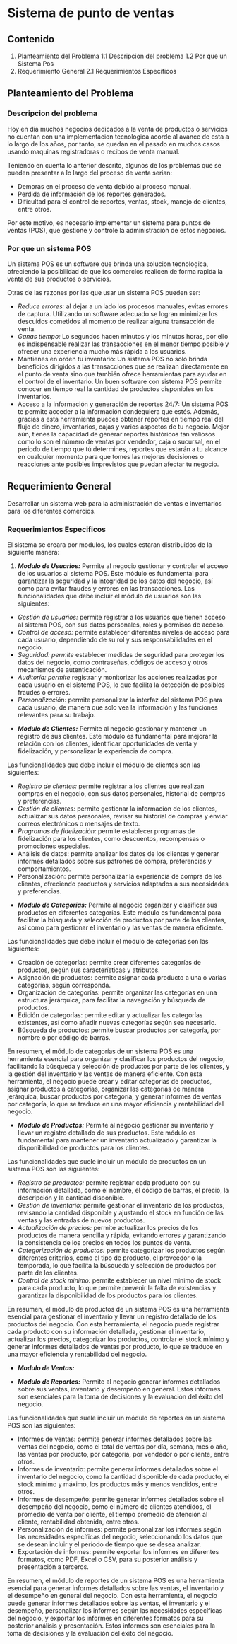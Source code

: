 # Sistema de punto de ventas

## Contenido

1. Planteamiento del Problema
1.1 Descripcion del problema
1.2 Por que un Sistema Pos
2. Requerimiento General
2.1 Requerimientos Especificos

## Planteamiento del Problema

### Descripcion del problema

Hoy en dia muchos negocios dedicados a la venta de productos o servicios no cuentan con una implementacion tecnologica acorde al avance de esta a lo largo de los años, por tanto, se quedan en el pasado en muchos casos usando maquinas registradoras o recibos de venta manual.

Teniendo en cuenta lo anterior descrito, algunos de los problemas que se pueden presentar a lo largo del proceso de venta serian:

- Demoras en el proceso de venta debido al proceso manual.
- Perdida de información de los reportes generados.
- Dificultad para el control de reportes, ventas, stock, manejo de clientes, entre otros.

Por este motivo, es necesario implementar un sistema para puntos de ventas (POS), que gestione y controle la administración de estos negocios.

### Por que un sistema POS

Un sistema POS es un software que brinda una solucion tecnologica, ofreciendo la posibilidad de que los comercios realicen de forma rapida la venta de sus productos o servicios.

Otras de las razones por las que usar un sistema POS pueden ser:

- *Reduce errores:* al dejar a un lado los procesos manuales, evitas errores de captura. Utilizando un software adecuado se logran minimizar los descuidos cometidos al momento de realizar alguna transacción de venta.
- *Ganas tiempo:* Lo segundos hacen minutos y los minutos horas, por ello es indispensable realizar las transacciones en el menor tiempo posible y ofrecer una experiencia mucho más rápida a los usuarios.
- Mantienes en orden tu inventario: Un sistema POS no solo brinda beneficios dirigidos a las transacciones que se realizan directamente en el punto de venta sino que también ofrece herramientas para ayudar en el control de el inventario. Un buen software con sistema POS permite conocer en tiempo real la cantidad de productos disponibles en los inventarios.
- Acceso a la información y generación de reportes 24/7: Un sistema POS te permite acceder a la información dondequiera que estés. Además, gracias a esta herramienta puedes obtener reportes en tiempo real del flujo de dinero, inventarios, cajas y varios aspectos de tu negocio. Mejor aún, tienes la capacidad de generar reportes históricos tan valiosos como lo son el número de ventas por vendedor, caja o sucursal, en el periodo de tiempo que tú determines, reportes que estarán a tu alcance en cualquier momento para que tomes las mejores decisiones o reacciones ante posibles imprevistos que puedan afectar tu negocio.


## Requerimiento General

Desarrollar un sistema web para la administración de ventas e inventarios para los diferentes comercios.

### Requerimientos Especificos

El sistema se creara por modulos, los cuales estaran distribuidos de la siguiente manera:

1. ***Modulo de Usuarios:*** Permite al negocio gestionar y controlar el acceso de los usuarios al sistema POS. Este módulo es fundamental para garantizar la seguridad y la integridad de los datos del negocio, así como para evitar fraudes y errores en las transacciones. Las funcionalidades que debe incluir el módulo de usuarios son las siguientes:
+ *Gestión de usuarios:* permite registrar a los usuarios que tienen acceso al sistema POS, con sus datos personales, roles y permisos de acceso.
+ *Control de acceso:* permite establecer diferentes niveles de acceso para cada usuario, dependiendo de su rol y sus responsabilidades en el negocio.
+ *Seguridad: permite* establecer medidas de seguridad para proteger los datos del negocio, como contraseñas, códigos de acceso y otros mecanismos de autenticación.
+ *Auditoría: permite* registrar y monitorizar las acciones realizadas por cada usuario en el sistema POS, lo que facilita la detección de posibles fraudes o errores.
+ *Personalización:* permite personalizar la interfaz del sistema POS para cada usuario, de manera que solo vea la información y las funciones relevantes para su trabajo.

- ***Modulo de Clientes:*** Permite al negocio gestionar y mantener un registro de sus clientes. Este módulo es fundamental para mejorar la relación con los clientes, identificar oportunidades de venta y fidelización, y personalizar la experiencia de compra.

Las funcionalidades que debe incluir el módulo de clientes son las siguientes:

+ *Registro de clientes:* permite registrar a los clientes que realizan compras en el negocio, con sus datos personales, historial de compras y preferencias.
+ *Gestión de clientes:* permite gestionar la información de los clientes, actualizar sus datos personales, revisar su historial de compras y enviar correos electrónicos o mensajes de texto.
+ *Programas de fidelización:* permite establecer programas de fidelización para los clientes, como descuentos, recompensas o promociones especiales.
+ Análisis de datos: permite analizar los datos de los clientes y generar informes detallados sobre sus patrones de compra, preferencias y comportamientos.
+ Personalización: permite personalizar la experiencia de compra de los clientes, ofreciendo productos y servicios adaptados a sus necesidades y preferencias.

- ***Modulo de Categorias:*** Permite al negocio organizar y clasificar sus productos en diferentes categorías. Este módulo es fundamental para facilitar la búsqueda y selección de productos por parte de los clientes, así como para gestionar el inventario y las ventas de manera eficiente.

Las funcionalidades que debe incluir el módulo de categorías son las siguientes:

+ Creación de categorías: permite crear diferentes categorías de productos, según sus características y atributos.
+ Asignación de productos: permite asignar cada producto a una o varias categorías, según corresponda.
+ Organización de categorías: permite organizar las categorías en una estructura jerárquica, para facilitar la navegación y búsqueda de productos.
+ Edición de categorías: permite editar y actualizar las categorías existentes, así como añadir nuevas categorías según sea necesario.
+ Búsqueda de productos: permite buscar productos por categoría, por nombre o por código de barras.

En resumen, el módulo de categorías de un sistema POS es una herramienta esencial para organizar y clasificar los productos del negocio, facilitando la búsqueda y selección de productos por parte de los clientes, y la gestión del inventario y las ventas de manera eficiente. Con esta herramienta, el negocio puede crear y editar categorías de productos, asignar productos a categorías, organizar las categorías de manera jerárquica, buscar productos por categoría, y generar informes de ventas por categoría, lo que se traduce en una mayor eficiencia y rentabilidad del negocio.


- ***Modulo de Productos:*** Permite al negocio gestionar su inventario y llevar un registro detallado de sus productos. Este módulo es fundamental para mantener un inventario actualizado y garantizar la disponibilidad de productos para los clientes.

Las funcionalidades que suele incluir un módulo de productos en un sistema POS son las siguientes:

+ *Registro de productos:* permite registrar cada producto con su información detallada, como el nombre, el código de barras, el precio, la descripción y la cantidad disponible.
+ *Gestión de inventario:* permite gestionar el inventario de los productos, revisando la cantidad disponible y ajustando el stock en función de las ventas y las entradas de nuevos productos.
+ *Actualización de precios:* permite actualizar los precios de los productos de manera sencilla y rápida, evitando errores y garantizando la consistencia de los precios en todos los puntos de venta.
+ *Categorización de productos:* permite categorizar los productos según diferentes criterios, como el tipo de producto, el proveedor o la temporada, lo que facilita la búsqueda y selección de productos por parte de los clientes.
+ *Control de stock mínimo:* permite establecer un nivel mínimo de stock para cada producto, lo que permite prevenir la falta de existencias y garantizar la disponibilidad de los productos para los clientes.

En resumen, el módulo de productos de un sistema POS es una herramienta esencial para gestionar el inventario y llevar un registro detallado de los productos del negocio. Con esta herramienta, el negocio puede registrar cada producto con su información detallada, gestionar el inventario, actualizar los precios, categorizar los productos, controlar el stock mínimo y generar informes detallados de ventas por producto, lo que se traduce en una mayor eficiencia y rentabilidad del negocio.

- ***Modulo de Ventas:*** 

- ***Modulo de Reportes:*** Permite al negocio generar informes detallados sobre sus ventas, inventario y desempeño en general. Estos informes son esenciales para la toma de decisiones y la evaluación del éxito del negocio.

Las funcionalidades que suele incluir un módulo de reportes en un sistema POS son las siguientes:

+ Informes de ventas: permite generar informes detallados sobre las ventas del negocio, como el total de ventas por día, semana, mes o año, las ventas por producto, por categoría, por vendedor o por cliente, entre otros.
+ Informes de inventario: permite generar informes detallados sobre el inventario del negocio, como la cantidad disponible de cada producto, el stock mínimo y máximo, los productos más y menos vendidos, entre otros.
+ Informes de desempeño: permite generar informes detallados sobre el desempeño del negocio, como el número de clientes atendidos, el promedio de venta por cliente, el tiempo promedio de atención al cliente, rentabilidad obtenida, entre otros.
+ Personalización de informes: permite personalizar los informes según las necesidades específicas del negocio, seleccionando los datos que se desean incluir y el período de tiempo que se desea analizar.
+ Exportación de informes: permite exportar los informes en diferentes formatos, como PDF, Excel o CSV, para su posterior análisis y presentación a terceros.

En resumen, el módulo de reportes de un sistema POS es una herramienta esencial para generar informes detallados sobre las ventas, el inventario y el desempeño en general del negocio. Con esta herramienta, el negocio puede generar informes detallados sobre las ventas, el inventario y el desempeño, personalizar los informes según las necesidades específicas del negocio, y exportar los informes en diferentes formatos para su posterior análisis y presentación. Estos informes son esenciales para la toma de decisiones y la evaluación del éxito del negocio.

